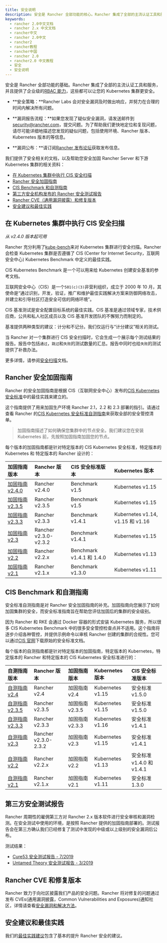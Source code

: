 ```yaml
---
title: 安全说明
description: 安全是 Rancher 全部功能的核心。Rancher 集成了全部的主流认证工具和服务，并且提供了企业级的RBAC 能力，可以让您的 Kubernetes 集群更安全。安全策略：Rancher Labs 会对安全漏洞及时做出响应，并努力在合理的时间内解决所有问题。漏洞报告流程：如果您发现了疑似安全漏洞，请发送邮件到security@rancher.com提交可能的安全漏洞。为了帮助我们更快地定位和复现问题，请尽可能详细地描述您发现的疑似问题，包括使用环境、Rancher 版本、Kubernetes 版本的等信息。漏洞公布：请订阅Rancher 发布论坛获取发布信息。我们提供了安全相关的文档，以及帮助您安全加固 Rancher Server 和下游 Kubernetes 集群的相关资料。
keywords:
  - rancher 2.0中文文档
  - rancher 2.x 中文文档
  - rancher中文
  - rancher 2.0中文
  - rancher2
  - rancher教程
  - rancher中国
  - rancher 2.0
  - rancher2.0 中文教程
  - 安全
  - 安全说明
---
```


安全是 Rancher 全部功能的基础。Rancher 集成了全部的主流认证工具和服务，并且提供了企业级的[RBAC 能力](/docs/admin-settings/rbac/_index)，这些都可以让您的 Kubernetes 集群更安全。

- **安全策略：**Rancher Labs 会对安全漏洞及时做出响应，并努力在合理的时间内解决所有问题。

- **漏洞报告流程：**如果您发现了疑似安全漏洞，请发送邮件到<a href="mailto:security@rancher.com">security@rancher.com</a>，提交问题。为了帮助我们更快地定位和复现问题，请尽可能详细地描述您发现的疑似问题，包括使用环境、Rancher 版本、Kubernetes 版本的等信息。

- **漏洞公布：**请订阅<a href="https://forums.rancher.com/c/announcements">Rancher 发布论坛</a>获取发布信息。

我们提供了安全相关的文档，以及帮助您安全加固 Rancher Server 和下游 Kubernetes 集群的相关资料：

- [在 Kubernetes 集群中执行 CIS 安全扫描](#在-kubernetes-集群中执行-cis-安全扫描)
- [Rancher 安全加固指南](#rancher-安全加固指南)
- [CIS Benchmark 和自测指南](#cis-benchmark-和自测指南)
- [第三方安全机构发布的 Rancher 安全测试报告](#第三方安全测试报告)
- [Rancher CVE（通用漏洞披露）和修复版本](#rancher-cve-和修复版本)
- [安全建议和最佳实践](#安全建议和最佳实践)

## 在 Kubernetes 集群中执行 CIS 安全扫描

_从 v2.4.0 版本起可用_

Rancher 充分利用了[kube-bench](https://github.com/aquasecurity/kube-bench)来对 Kubernetes 集群进行安全扫描。Rancher 会检查 Kubernetes 集群是否遵循了 CIS (Center for Internet Security，互联网安全中心) Kubernetes Benchmark 中定义的最佳实践。

CIS Kubernetes Benchmark 是一个可以用来给 Kubernetes 创建安全基准的参考文档。

互联网安全中心（CIS）是一个`501(c)(3)`非营利组织，成立于 2000 年 10 月，其使命是“通过识别，开发，验证，推广和维护最佳实践解决方案来防御网络攻击，并建立和引导社区打造安全可信的网络环境”。

CIS 基准测试是安全配置目标系统的最佳实践。CIS 基准是通过领域专家，技术供应商，公共和私人社区成员以及 CIS 基准开发团队的不懈努力而制定的。

基准提供两种类型的建议：计分和不记分。我们仅运行与“计分建议”相关的测试。

当 Rancher 对一个集群进行 CIS 安全扫描时，它会生成一个展示每个测试结果的报告。报告中包括`通过`，`跳过`和`失败`的测试数量的汇总。报告中同时也给`失败`的测试提供了补救办法。

更多详情，请参阅[安全扫描](/docs/security/security-scan/_index)文档。

## Rancher 安全加固指南

Rancher 的安全加固指南是根据 CIS（互联网安全中心）发布的<a href="https://www.cisecurity.org/benchmark/kubernetes/" target="_blank">CIS Kubernetes 安全标准</a>中的最佳实践来建立的。

这个指南提供了用来加固生产环境 Rancher 2.1，2.2 和 2.3 部署的指引。请通过查看 Rancher 的[CIS Kubernetes 安全标准自测指南](#cis-benchmark-和自测指南)来获取全部的安全管控清单。

> 加固指南描述了如何确保您集群中的节点安全。我们建议您在安装 Kubernetes 前，先按照加固指南加固您的节点。

每个版本的加固指南都是针对特定版本的 CIS Kubernetes 安全标准，特定版本的 Kubernetes 和 特定版本的 Rancher 设计的：

| 加固指南版本                                             | Rancher 版本          | CIS 安全标准版本          | Kubernetes 版本                  |
| :------------------------------------------------------- | :-------------------- | :------------------------ | :------------------------------- |
| [加固指南 v2.4.0](/docs/security/hardening-2.4/_index)   | Rancher v2.4.0        | Benchmark v1.5            | Kubernetes v1.15                 |
| [加固指南 v2.3.5](/docs/security/hardening-2.3.5/_index) | Rancher v2.3.5        | Benchmark v1.5            | Kubernetes v1.15                 |
| [加固指南 v2.3.3](/docs/security/hardening-2.3.3/_index) | Rancher v2.3.3        | Benchmark v1.4.1          | Kubernetes v1.14, v1.15 和 v1.16 |
| [加固指南 v2.3](/docs/security/hardening-2.3/_index)     | Rancher v2.3.0-v2.3.2 | Benchmark v1.4.1          | Kubernetes v1.15                 |
| [加固指南 v2.2](/docs/security/hardening-2.2/_index)     | Rancher v2.2.x        | Benchmark v1.4.1 和 1.4.0 | Kubernetes v1.13                 |
| [加固指南 v2.1](/docs/security/hardening-2.1/_index)     | Rancher v2.1.x        | Benchmark v1.3.0          | Kubernetes v1.11                 |

## CIS Benchmark 和自测指南

安全标准自测指南是对 Rancher 安全加固指南的补充。加固指南向您展示了如何加固集群的安全，而安全标准指南旨在帮助您评估加固后的集群的安全级别。

因为 Rancher 和 RKE 会通过 Docker 容器的形式安装 Kubernetes 服务，所以很多 CIS Kubernetes Benchmark 中的很多安全管控检查点并不适用。这个指南将逐步介绍各种管控，并提供示例命令以审核 Rancher 创建的集群的合规性。您可以通过[CIS 官网](https://www.cisecurity.org/benchmark/kubernetes/)下载原始的安全标准文档。

每个版本的自测指南都是针对特定版本的加固指南，特定版本的 Kubernetes，特定版本的 Rancher 和特定版本的 CIS Kubernetes 安全标准进行的：

| 自测指南版本                                             | Rancher 版本         | 加固指南版本    | Kubernetes 版本  | CIS 安全标准版本          |
| :------------------------------------------------------- | :------------------- | :-------------- | :--------------- | :------------------------ |
| [自测指南 v2.4](/docs/security/benchmark-2.4/_index)   | Rancher v2.4       | 加固指南 v2.4 | Kubernetes v1.15 | 安全标准 v1.5.0           |
| [自测指南 v2.3.5](/docs/security/benchmark-2.3.5/_index) | Rancher v2.3.5       | 加固指南 v2.3.5 | Kubernetes v1.15 | 安全标准 v1.5.0           |
| [自测指南 v2.3.3](/docs/security/benchmark-2.3.3/_index) | Rancher v2.3.3       | 加固指南 v2.3.3 | Kubernetes v1.16 | 安全标准 v1.4.1           |
| [自测指南 v2.3](/docs/security/benchmark-2.3/_index)     | Rancher v2.3.0-2.3.2 | 加固指南 v2.3   | Kubernetes v1.15 | 安全标准 v1.4.1           |
| [自测指南 v2.2](/docs/security/benchmark-2.2/_index)     | Rancher v2.2.x       | 加固指南 v2.2   | Kubernetes v1.13 | 安全标准 v1.4.0 和 v1.4.1 |
| [自测指南 v2.1](/docs/security/benchmark-2.1/_index)     | Rancher v2.1.x       | 加固指南 v2.1   | Kubernetes v1.11 | 安全标准 1.3.0            |

## 第三方安全测试报告

Rancher 周期性的雇佣第三方对 Rancher 2.x 版本软件进行安全审核和漏洞检测。在安全测试中使用的环境，是按照 Rancher 提供的加固指南部署的。测试报告会在第三方确认我们已经修复了测试中发现的中级或以上级别的安全漏洞后公布。

测试结果：

- [Cure53 安全测试报告 - 7/2019](https://releases.rancher.com/documents/security/pen-tests/2019/RAN-01-cure53-report.final.pdf)
- [Untamed Theory 安全测试报告 - 3/2019](https://releases.rancher.com/documents/security/pen-tests/2019/UntamedTheory-Rancher_SecurityAssessment-20190712_v5.pdf)

## Rancher CVE 和修复版本

Rancher 致力于向社区披露我们产品的安全问题。Rancher 将对修复的问题通过发布 CVEs(通用漏洞披露，Common Vulnerabilities and Exposures)通知社区，详情请查看[安全漏洞和解决方法](/docs/security/cve/_index)。

## 安全建议和最佳实践

我们的[最佳实践建议](/docs/best-practices/management/_index)包含了基本的提升 Rancher 安全的建议。
